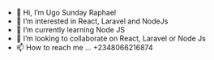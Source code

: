 - 👋 Hi, I’m Ugo Sunday Raphael
- 👀 I’m interested in React, Laravel and NodeJs
- 🌱 I’m currently learning Node JS
- 💞️ I’m looking to collaborate on React, Laravel or Node Js
- 📫 How to reach me ... +2348066216874

<!---
ralphsunny22/ralphsunny22 is a ✨ special ✨ repository because its `README.md` (this file) appears on your GitHub profile.
You can click the Preview link to take a look at your changes.
--->
